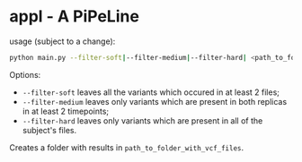 # appl - A PiPeLine

usage (subject to a change):
```bash
python main.py --filter-soft|--filter-medium|--filter-hard| <path_to_folder_with_vcf_files>
```
Options:
- `--filter-soft` leaves all the variants which occured in at least 2 files;
- `--filter-medium` leaves only variants which are present in both replicas in at least 2 timepoints;
- `--filter-hard` leaves only variants which are present in all of the subject's files.

Creates a folder with results in `path_to_folder_with_vcf_files`.
